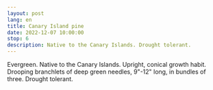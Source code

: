```yaml
---
layout: post
lang: en
title: Canary Island pine
date: 2022-12-07 10:00:00
stop: 6
description: Native to the Canary Islands. Drought tolerant.
---
```

Evergreen. Native to the Canary Islands. Upright, conical growth habit. Drooping branchlets of deep green needles, 9"-12" long, in bundles of three. Drought tolerant.
